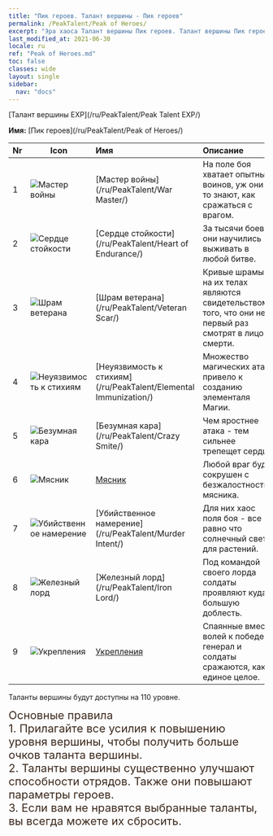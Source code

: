 ```yaml
---
title: "Пик героев. Талант вершины - Пик героев"
permalink: /PeakTalent/Peak of Heroes/
excerpt: "Эра хаоса Талант вершины Пик героев. Талант вершины Пик героев. Пик героев"
last_modified_at: 2021-06-30
locale: ru
ref: "Peak of Heroes.md"
toc: false
classes: wide
layout: single
sidebar:
  nav: "docs"
---
```


  [Талант вершины EXP](/ru/PeakTalent/Peak Talent EXP/)

  **Имя:** [Пик героев](/ru/PeakTalent/Peak of Heroes/)

  | Nr | Icon | Имя | Описание |
  |:---|------|:-----------|:-----------|
  | 1 | ![Мастер войны](/images/pt/talent_1001.png) | [Мастер войны](/ru/PeakTalent/War Master/) | На поле боя хватает опытных воинов, уж они-то знают, как сражаться с врагом. |
  | 2 | ![Сердце стойкости](/images/pt/talent_1002.png) | [Сердце стойкости](/ru/PeakTalent/Heart of Endurance/) | За тысячи боев они научились выживать в любой битве. |
  | 3 | ![Шрам ветерана](/images/pt/talent_1003.png) | [Шрам ветерана](/ru/PeakTalent/Veteran Scar/) | Кривые шрамы на их телах являются свидетельством того, что они не в первый раз смотрят в лицо смерти. |
  | 4 | ![Неуязвимость к стихиям](/images/pt/talent_1004.png) | [Неуязвимость к стихиям](/ru/PeakTalent/Elemental Immunization/) | Множество магических атаки привело к созданию элементаля Магии. |
  | 5 | ![Безумная кара](/images/pt/talent_1005.png) | [Безумная кара](/ru/PeakTalent/Crazy Smite/) | Чем яростнее атака - тем сильнее трепещет сердце! |
  | 6 | ![Мясник](/images/pt/talent_1006.png) | [Мясник](/ru/PeakTalent/Butcher/) | Любой враг будет сокрушен с безжалостностью мясника. |
  | 7 | ![Убийственное намерение](/images/pt/talent_1007.png) | [Убийственное намерение](/ru/PeakTalent/Murder Intent/) | Для них хаос поля боя - все равно что солнечный свет для растений. |
  | 8 | ![Железный лорд](/images/pt/talent_1008.png) | [Железный лорд](/ru/PeakTalent/Iron Lord/) | Под командой своего лорда солдаты проявляют куда большую доблесть. |
  | 9 | ![Укрепления](/images/pt/talent_1009.png) | [Укрепления](/ru/PeakTalent/Fortifications/) | Спаянные вместе волей к победе, генерал и солдаты сражаются, как единое целое. |



  Таланты вершины будут доступны на 110 уровне.

  <span style="color: #3c2a1e;font-size:22px">Основные правила</span><br/><span style="color: #3c2a1e;font-size:22px">1. Прилагайте все усилия к повышению уровня вершины, чтобы получить больше очков таланта вершины. </span><br/><span style="color: #3c2a1e;font-size:22px">2. Таланты вершины существенно улучшают способности отрядов. Также они повышают параметры героев. </span><br/><span style="color: #3c2a1e;font-size:22px">3. Если вам не нравятся выбранные таланты, вы всегда можете их сбросить.</span><br/>

